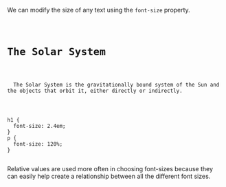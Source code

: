 We can modify the size of any text
using the `font-size` property.

<Editor lang="css">
<code>
<panel lang="html">
<h1>The Solar System</h1>
<p>
  The Solar System is the gravitationally bound system of the Sun and the objects that orbit it, either directly or indirectly.
</p>
</panel>
<panel lang="css">
h1 {
  font-size: 2.4em;
}
p {
  font-size: 120%;
}
</panel>
</code>
</Editor>

Relative values are used more often in choosing font-sizes because they can easily help create a relationship between all the different font sizes.